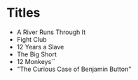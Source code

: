 # Titles

- A River Runs Through It
- Fight Club
- 12 Years a Slave
- The Big Short
- 12 Monkeys``
-  "The Curious Case of Benjamin Button" 
